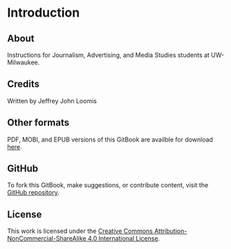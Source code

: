 # Introduction

## About

Instructions for Journalism, Advertising, and Media Studies students at UW-Milwaukee.

## Credits

Written by Jeffrey John Loomis

## Other formats

PDF, MOBI, and EPUB versions of this GitBook are availble for download [here](https://www.gitbook.com/book/jjloomis/wordpress-adding-content-to-a-news-site/details).

## GitHub

To fork this GitBook, make suggestions, or contribute content, visit the [GitHub repository](https://github.com/jjloomis/wordpress-adding-content-to-a-news-site).

## License

This work is licensed under the [Creative Commons Attribution-NonCommercial-ShareAlike 4.0 International License](https://creativecommons.org/licenses/by-nc-sa/4.0/).

